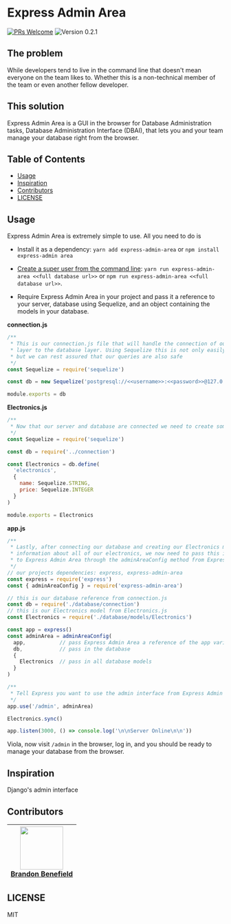 # Express Admin Area

[![PRs Welcome](https://img.shields.io/badge/PRs-welcome-brightgreen.svg?style=flat-square)](https://github.com/bbenefield89/express-admin-area/pulls)
![Version 0.2.1](https://img.shields.io/badge/Version-0.2.1-brightgreen.svg?style=flat-square)

## The problem
While developers tend to live in the command line that doesn't mean everyone on the team likes to. Whether this is a non-technical member of the team or even another fellow developer.


## This solution
Express Admin Area is a GUI in the browser for Database Administration tasks, Database Administration Interface (DBAI), that lets you and your team manage your database right from the browser.

## Table of Contents

- [Usage](#usage)
- [Inspiration](#inspiration)
- [Contributors](#contributors)
- [LICENSE](#license)

## Usage
Express Admin Area is extremely simple to use. All you need to do is
- Install it as a dependency: `yarn add express-admin-area` or `npm install express-admin area`

- [Create a super user from the command line](https://asciinema.org/a/Dp11oZs8K0vf6Xqg2J1ord2zi): `yarn run express-admin-area <<full database url>>` or `npm run express-admin-area <<full database url>>`.

- Require Express Admin Area in your project and pass it a reference to your server, database using Sequelize, and an object containing the models in your database.

**connection.js**
```javascript
/**
 * This is our connection.js file that will handle the connection of our server
 * layer to the database layer. Using Sequelize this is not only easily achieved
 * but we can rest assured that our queries are also safe
 */
const Sequelize = require('sequelize')

const db = new Sequelize('postgresql://<<username>>:<<password>>@127.0.0.1:5432/express_admin_area')

module.exports = db
```

**Electronics.js**
```javascript
/**
 * Now that our server and database are connected we need to create some models
 */
const Sequelize = require('sequelize')

const db = require('../connection')

const Electronics = db.define(
  'electronics',
  {
    name: Sequelize.STRING,
    price: Sequelize.INTEGER
  }
)

module.exports = Electronics
```

**app.js**
```javascript
/**
 * Lastly, after connecting our database and creating our Electronics model to store
 * information about all of our electronics, we now need to pass this information
 * to Express Admin Area through the adminAreaConfig method from Express Admin Area
 */
// our projects dependencies: express, express-admin-area
const express = require('express')
const { adminAreaConfig } = require('express-admin-area')

// this is our database reference from connection.js
const db = require('./database/connection')
// this is our Electronics model from Electronics.js
const Electronics = require('./database/models/Electronics')

const app = express()
const adminArea = adminAreaConfig(
  app,           // pass Express Admin Area a reference of the app variable
  db,            // pass in the database
  {
    Electronics  // pass in all database models
  }
)

/**
 * Tell Express you want to use the admin interface from Express Admin Area
 */
app.use('/admin', adminArea)

Electronics.sync()

app.listen(3000, () => console.log('\n\nServer Online\n\n'))

```

Viola, now visit `/admin` in the browser, log in, and you should be ready to manage your database from the browser.

## Inspiration
Django's admin interface

## Contributors
| [<img src="https://avatars0.githubusercontent.com/u/29239201?v=4" align="center" width=100><br><b>Brandon Benefield</b> ](https://github.com/bbenefield89) |
|------------------------------------------------------------------------------------------------------------------------------------------------------------|

## LICENSE
MIT